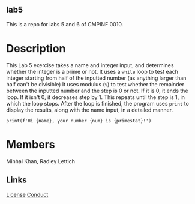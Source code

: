 ## lab5
This is a repo for labs 5 and 6 of CMPINF 0010. 

# Description
This Lab 5 exercise takes a name and integer input, and determines whether the integer is a prime or not.
It uses a `while` loop to test each integer starting from half of the inputted number (as anything larger than half can't be divisible)
It uses modulus (`%`) to test whether the remainder between the inputted number and the step is 0 or not. If it is 0, it ends the loop.
If it isn't 0, it decreases step by 1. This repeats until the step is 1, in which the loop stops.
After the loop is finished, the program uses `print` to display the results, along with the name input, in a detailed manner.

```
print(f'Hi {name}, your number {num} is {primestat}!')
```

# Members
Minhal Khan, Radley Lettich

## Links
[License](https://github.com/minhal-khan/lab5/blob/main/LICENSE.md)
[Conduct](https://github.com/minhal-khan/lab5/blob/main/CODE_OF_CONDUCT.md)
